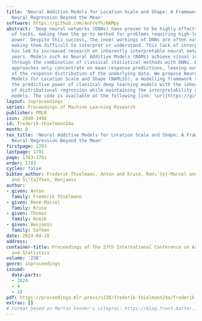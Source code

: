 ```yaml
---
title: 'Neural Additive Models for Location Scale and Shape: A Framework for Interpretable
  Neural Regression Beyond the Mean'
software: https://github.com/AnFreTh/NAMpy
abstract: 'Deep neural networks (DNNs) have proven to be highly effective in a variety
  of tasks, making them the go-to method for problems requiring high-level predictive
  power. Despite this success, the inner workings of DNNs are often not transparent,
  making them difficult to interpret or understand. This lack of interpretability
  has led to increased research on inherently interpretable neural networks in recent
  years. Models such as Neural Additive Models (NAMs) achieve visual interpretability
  through the combination of classical statistical methods with DNNs. However, these
  approaches only concentrate on mean response predictions, leaving out other properties
  of the response distribution of the underlying data. We propose Neural Additive
  Models for Location Scale and Shape (NAMLSS), a modelling framework that combines
  the predictive power of classical deep learning models with the inherent advantages
  of distributional regression while maintaining the interpretability of additive
  models. The code is available at the following link: \url{https://github.com/AnFreTh/NAMpy}'
layout: inproceedings
series: Proceedings of Machine Learning Research
publisher: PMLR
issn: 2640-3498
id: frederik-thielmann24a
month: 0
tex_title: 'Neural Additive Models for Location Scale and Shape: A Framework for Interpretable
  Neural Regression Beyond the Mean'
firstpage: 1783
lastpage: 1791
page: 1783-1791
order: 1783
cycles: false
bibtex_author: Frederik Thielmann, Anton and Kruse, Ren\'{e}-Marcel and Kneib, Thomas
  and S\"{a}fken, Benjamin
author:
- given: Anton
  family: Frederik Thielmann
- given: René-Marcel
  family: Kruse
- given: Thomas
  family: Kneib
- given: Benjamin
  family: Säfken
date: 2024-04-18
address:
container-title: Proceedings of The 27th International Conference on Artificial Intelligence
  and Statistics
volume: '238'
genre: inproceedings
issued:
  date-parts:
  - 2024
  - 4
  - 18
pdf: https://proceedings.mlr.press/v238/frederik-thielmann24a/frederik-thielmann24a.pdf
extras: []
# Format based on Martin Fenner's citeproc: https://blog.front-matter.io/posts/citeproc-yaml-for-bibliographies/
---
```


